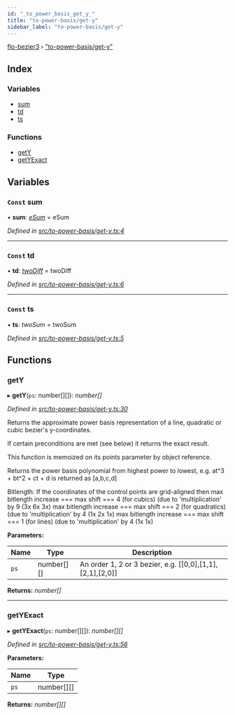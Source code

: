 ```yaml
---
id: "_to_power_basis_get_y_"
title: "to-power-basis/get-y"
sidebar_label: "to-power-basis/get-y"
---
```


[flo-bezier3](../globals.md) › ["to-power-basis/get-y"](_to_power_basis_get_y_.md)

## Index

### Variables

* [sum](_to_power_basis_get_y_.md#const-sum)
* [td](_to_power_basis_get_y_.md#const-td)
* [ts](_to_power_basis_get_y_.md#const-ts)

### Functions

* [getY](_to_power_basis_get_y_.md#gety)
* [getYExact](_to_power_basis_get_y_.md#getyexact)

## Variables

### `Const` sum

• **sum**: *[eSum](_intersection_bezier_intersection_implicit_inversion_old_.md#esum)* = eSum

*Defined in [src/to-power-basis/get-y.ts:4](https://github.com/FlorisSteenkamp/FloBezier/blob/6f79660/src/to-power-basis/get-y.ts#L4)*

___

### `Const` td

• **td**: *[twoDiff](_intersection_bezier_intersection_implicit_inversion_old_.md#twodiff)* = twoDiff

*Defined in [src/to-power-basis/get-y.ts:6](https://github.com/FlorisSteenkamp/FloBezier/blob/6f79660/src/to-power-basis/get-y.ts#L6)*

___

### `Const` ts

• **ts**: *twoSum* = twoSum

*Defined in [src/to-power-basis/get-y.ts:5](https://github.com/FlorisSteenkamp/FloBezier/blob/6f79660/src/to-power-basis/get-y.ts#L5)*

## Functions

###  getY

▸ **getY**(`ps`: number[][]): *number[]*

*Defined in [src/to-power-basis/get-y.ts:30](https://github.com/FlorisSteenkamp/FloBezier/blob/6f79660/src/to-power-basis/get-y.ts#L30)*

Returns the approximate power basis representation of a line, quadratic or
cubic bezier's y-coordinates.

If certain preconditions are met (see below) it returns the exact result.

This function is memoized on its points parameter by object reference.

Returns the power basis polynomial from highest power to lowest,
e.g. at^3 + bt^2 + ct + d is returned as [a,b,c,d]

Bitlength: If the coordinates of the control points are grid-aligned then
max bitlength increase === max shift === 4 (for cubics)
(due to 'multiplication' by 9 (3x 6x 3x)
max bitlength increase === max shift === 2 (for quadratics)
(due to 'multiplication' by 4 (1x 2x 1x)
max bitlength increase === max shift === 1 (for lines)
(due to 'multiplication' by 4 (1x 1x)

**Parameters:**

Name | Type | Description |
------ | ------ | ------ |
`ps` | number[][] | An order 1, 2 or 3 bezier, e.g. [[0,0],[1,1],[2,1],[2,0]]  |

**Returns:** *number[]*

___

###  getYExact

▸ **getYExact**(`ps`: number[][]): *number[][]*

*Defined in [src/to-power-basis/get-y.ts:56](https://github.com/FlorisSteenkamp/FloBezier/blob/6f79660/src/to-power-basis/get-y.ts#L56)*

**Parameters:**

Name | Type |
------ | ------ |
`ps` | number[][] |

**Returns:** *number[][]*
